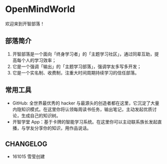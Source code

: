 # OpenMindWorld

欢迎来到开智部落！

## 部落简介

1. 开智部落是一个面向「终身学习者」的「主题学习社区」，通过同辈互助，提高每个人的学习效率；
2. 它是一个强调「输出」的「主题学习部落」，强调学友多写多开发；
3. 它是一个实名制、收费制，注重大时间周期持续学习的信任部落。

## 常用工具

- GitHub: 全世界最优秀的 hacker 与最源头的创造者都在这里，它沉淀了大量内隐知识模式。在这里你将认领每周读书任务，输出笔记，主动发起优质讨论，生成自己的知识树。
- 开智学堂 App：基于卡牌的智能学习系统。在这里你可以主动联系族长发起直播，与学友分享你的知识，用作品说话。

## CHANGELOG

- 161015 雪莹创建
